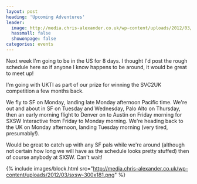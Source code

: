 ```yaml
---
layout: post
heading: 'Upcoming Adventures'
leader:
  image: http://media.chris-alexander.co.uk/wp-content/uploads/2012/03/sxsw-300x181.png
  hassmall: false
  showonpage: false
categories: events
---
```


Next week I'm going to be in the US for 8 days. I thought I'd post the rough schedule here so if anyone I know happens to be around, it would be great to meet up!

I'm going with UKTI as part of our prize for winning the SVC2UK competition a few months back.

We fly to SF on Monday, landing late Monday afternoon Pacific time. We're out and about in SF on Tuesday and Wednesday, Palo Alto on Thursday, then an early morning flight to Denver on to Austin on Friday morning for SXSW Interactive from Friday to Monday morning. We're heading back to the UK on Monday afternoon, landing Tuesday morning (very tired, presumably!).

Would be great to catch up with any SF pals while we're around (although not certain how long we will have as the schedule looks pretty stuffed) then of course anybody at SXSW. Can't wait!

{% include images/block.html src="http://media.chris-alexander.co.uk/wp-content/uploads/2012/03/sxsw-300x181.png" %}
